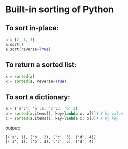 # Built-in sorting of Python

## To sort in-place:
```python
a = [2, 1, 3]
a.sort()
a.sort(reverse=True)
```
## To return a sorted list:
```python
x = sorted(a)
x = sorted(a, reverse=True)
```

## To sort a dictionary:
```python
a = {'d':4, 'a':1, 'c':3, 'b':2}
b = sorted(a.items(), key=lambda x: x[1]) # by value
c = sorted(a.items(), key=lambda x: x[0]) # by key
```
output:
```
[('a', 1), ('b', 2), ('c', 3), ('d', 4)]
[('a', 1), ('b', 2), ('c', 3), ('d', 4)]
```
